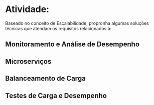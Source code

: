 # Atividade:

Baseado no conceito de Escalabilidade, propronha algumas soluções técnicas que atendam os requisitos relacionados à:

## Monitoramento e Análise de Desempenho


## Microserviços
## Balanceamento de Carga
## Testes de Carga e Desempenho
